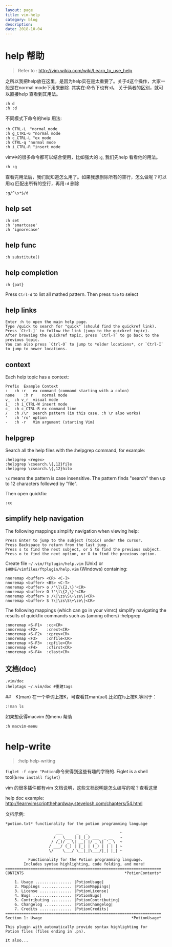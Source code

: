 ```yaml
---
layout: page
title: vim-help
category: blog
description: 
date: 2018-10-04
---
```

# help 帮助
> Refer to : http://vim.wikia.com/wiki/Learn_to_use_help

之所以我把help放在这里，是因为help实在是太重要了。关于d这个操作，大家一般是在normal mode下用来删除. 其实在:命令下也有:d。
关于俩者的区别，就可以直接help 查看到其用法。

	:h d
	:h :d

不同模式下命令的help 用法:

	:h CTRL-L　"normal mode
	:h g_CTRL-G "normal mode
	:h c_CTRL-L "ex mode
	:h CTRL-q "normal mode
	:h i_CTRL-R "insert mode

vim中的很多命令都可以结合使用，比如强大的`:g`, 我们先help 看看他的用法。

	:h :g

查看完用法后，我们就知道怎么用了。如果我想删除所有的空行，怎么做呢？可以用:g 匹配出所有的空行，再用`:d` 删除

	:g/^\s*$/d

## help set

    :h set
    :h 'smartcase'
    :h 'ignorecase'

## help func

    :h substitute()

## help completion

	:h {pat}

Press `Ctrl-d` to list all mathed pattern. Then press `Tab` to select

## help links

	Enter :h to open the main help page.
	Type /quick to search for "quick" (should find the quickref link).
	Press `Ctrl-]` to follow the link (jump to the quickref topic).
	After browsing the quickref topic, press `Ctrl-T` to go back to the previous topic.
	You can also press `Ctrl-O` to jump to *older locations*, or `Ctrl-I` to jump to newer locations.

## context
Each help topic has a context:

	Prefix	Example	Context
	:	:h :r	ex command (command starting with a colon)
	none	:h r	normal mode
	v_	:h v_r	visual mode
	i_	:h i_CTRL-W	insert mode
	c_	:h c_CTRL-R	ex command line
	/	:h /\r	search pattern (in this case, :h \r also works)
	'	:h 'ro'	option
	-	:h -r	Vim argument (starting Vim)

## helpgrep
Search all the help files with the :helpgrep command, for example:

    :helpgrep <regex>
	:helpgrep \csearch.\{,12}file
	:helpgrep \csearch.\{,12}hilo

`\c` means the pattern is case insensitive.
The pattern finds "search" then up to 12 characters followed by "file".

Then open quickfix:

	:cc

## simplify help navigation
The following mappings simplify navigation when viewing help:

	Press Enter to jump to the subject (topic) under the cursor.
	Press Backspace to return from the last jump.
	Press s to find the next subject, or S to find the previous subject.
	Press o to find the next option, or O to find the previous option.

Create file `~/.vim/ftplugin/help.vim` (Unix) or `$HOME/vimfiles/ftplugin/help.vim` (Windows) containing:

	nnoremap <buffer> <CR> <C-]>
	nnoremap <buffer> <BS> <C-T>
	nnoremap <buffer> o /'\l\{2,\}'<CR>
	nnoremap <buffer> O ?'\l\{2,\}'<CR>
	nnoremap <buffer> s /\|\zs\S\+\ze\|<CR>
	nnoremap <buffer> S ?\|\zs\S\+\ze\|<CR>

The following mappings (which can go in your vimrc) simplify navigating the results of quickfix commands such as (among others) :helpgrep

	:nnoremap <S-F1>  :cc<CR>
	:nnoremap <F2>    :cnext<CR>
	:nnoremap <S-F2>  :cprev<CR>
	:nnoremap <F3>    :cnfile<CR>
	:nnoremap <S-F3>  :cpfile<CR>
	:nnoremap <F4>    :cfirst<CR>
	:nnoremap <S-F4>  :clast<CR>

## 文档(doc)

	.vim/doc
	:helptags ~/.vim/doc #重建tags

##　K(man)
在一个单词上按K，可查看其man(ual).比如在ls上按K.等同于：

	:!man ls

如果想获得macvim 的menu 帮助

	:h macvim-menu

# help-write
> :help help-writing

`figlet -f ogre "Potion`命令来得到这些有趣的字符的. Figlet is a shell tool(`brew install figlet`)

vim 的很多插件都有vim 文档说明，这些文档说明是怎么编写的呢？查看这里

help doc example: http://learnvimscriptthehardway.stevelosh.com/chapters/54.html

文档示例:

	*potion.txt* functionality for the potion programming language

						  ___      _   _              ~
						 / _ \___ | |_(_) ___  _ __   ~
						/ /_)/ _ \| __| |/ _ \| '_ \  ~
					   / ___/ (_) | |_| | (_) | | | | ~
					   \/    \___/ \__|_|\___/|_| |_| ~

			  Functionality for the Potion programming language.
			Includes syntax highlighting, code folding, and more!
	====================================================================
	CONTENTS                                            *PotionContents*

		1. Usage ................ |PotionUsage|
		2. Mappings ............. |PotionMappings|
		3. License .............. |PotionLicense|
		4. Bugs ................. |PotionBugs|
		5. Contributing ......... |PotionContributing|
		6. Changelog ............ |PotionChangelog|
		7. Credits .............. |PotionCredits|
	====================================================================
	Section 1: Usage                                       *PotionUsage*

	This plugin with automatically provide syntax highlighting for
	Potion files (files ending in .pn).

	It also...